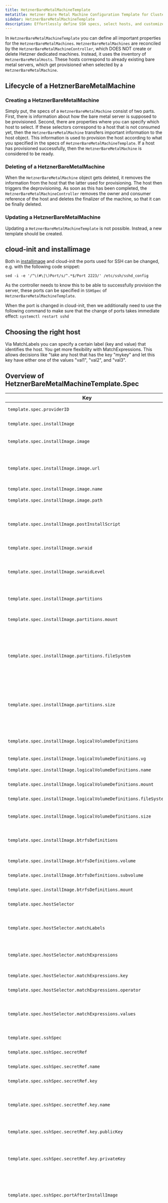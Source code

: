 ```yaml
---
title: HetznerBareMetalMachineTemplate
metatitle: Hetzner Bare Metal Machine Configuration Template for Cluster API
sidebar: HetznerBareMetalMachineTemplate
description: Effortlessly define SSH specs, select hosts, and customize images with HetznerBareMetalMachineController to create custom Hetzner Bare Metal machine templates.
---
```


In `HetznerBareMetalMachineTemplate` you can define all important properties for the `HetznerBareMetalMachines`. `HetznerBareMetalMachines` are reconciled by the `HetznerBareMetalMachineController`, which DOES NOT create or delete Hetzner dedicated machines. Instead, it uses the inventory of `HetznerBareMetalHosts`. These hosts correspond to already existing bare metal servers, which get provisioned when selected by a `HetznerBareMetalMachine`.

## Lifecycle of a HetznerBareMetalMachine

### Creating a HetznerBareMetalMachine

Simply put, the specs of a `HetznerBareMetalMachine` consist of two parts. First, there is information about how the bare metal server is supposed to be provisioned. Second, there are properties where you can specify which host to select. If these selectors correspond to a host that is not consumed yet, then the `HetznerBareMetalMachine` transfers important information to the host object. This information is used to provision the host according to what you specified in the specs of `HetznerBareMetalMachineTemplate`. If a host has provisioned successfully, then the `HetznerBareMetalMachine` is considered to be ready.

### Deleting of a HetznerBareMetalMachine

When the `HetznerBareMetalMachine` object gets deleted, it removes the information from the host that the latter used for provisioning. The host then triggers the deprovisioning. As soon as this has been completed, the `HetznerBareMetalMachineController` removes the owner and consumer reference of the host and deletes the finalizer of the machine, so that it can be finally deleted.

### Updating a HetznerBareMetalMachine

Updating a `HetznerBareMetalMachineTemplate` is not possible. Instead, a new template should be created.

## cloud-init and installimage

Both in [installimage](https://docs.hetzner.com/robot/dedicated-server/operating-systems/installimage/) and cloud-init the ports used for SSH can be changed, e.g. with the following code snippet:

```shell
sed -i -e '/^\(#\|\)Port/s/^.*$/Port 2223/' /etc/ssh/sshd_config
```

As the controller needs to know this to be able to successfully provision the server, these ports can be specified in `SSHSpec` of `HetznerBareMetalMachineTemplate`.

When the port is changed in cloud-init, then we additionally need to use the following command to make sure that the change of ports takes immediate effect:
`systemctl restart sshd`

## Choosing the right host

Via MatchLabels you can specify a certain label (key and value) that identifies the host. You get more flexibility with MatchExpressions. This allows decisions like "take any host that has the key "mykey" and let this key have either one of the values "val1", "val2", and "val3".

## Overview of HetznerBareMetalMachineTemplate.Spec

| Key                                                              | Type                  | Default                   | Required | Description                                                                                                                                        |
| ---------------------------------------------------------------- | --------------------- | ------------------------- | -------- | -------------------------------------------------------------------------------------------------------------------------------------------------- |
| `template.spec.providerID`                                       | `string`              |                           | no       | Provider ID set by controller                                                                                                                      |
| `template.spec.installImage`                                     | `object`              |                           | yes      | Configuration used in autosetup                                                                                                                    |
| `template.spec.installImage.image`                               | `object`              |                           | yes      | Defines image for bm machine. See below for details.                                                                                               |
| `template.spec.installImage.image.url`                           | `string`              |                           | no       | Remote URL of image. Can be tar, tar.gz, tar.bz, tar.bz2, tar.xz, tgz, tbz, txz                                                                    |
| `template.spec.installImage.image.name`                          | `string`              |                           | no       | Name of the image                                                                                                                                  |
| `template.spec.installImage.image.path`                          | `string`              |                           | no       | Local path of a pre-installed image                                                                                                                |
| `template.spec.installImage.postInstallScript`                   | `string`              |                           | no       | PostInstallScript that is used for commands that will be executed after installing image                                                           |
| `template.spec.installImage.swraid`                              | `int`                 | `0`                       | no       | Enables or disables raid. Set 1 to enable                                                                                                          |
| `template.spec.installImage.swraidLevel`                         | `int`                 | `1`                       | no       | Defines the software raid levels. Only relevant if raid is enabled. Pick one of 0,1,5,6,10                                                         |
| `template.spec.installImage.partitions`                          | `[]object`            |                           | yes      | Partitions that should be created in installimage                                                                                                  |
| `template.spec.installImage.partitions.mount`                    | `string`              |                           | yes      | Mount defines the mount path of the filesystem                                                                                                     |
| `template.spec.installImage.partitions.fileSystem`               | `string`              |                           | yes      | Filesystem that should be used. Can be ext2, ext3, ext4, btrfs, reiserfs, xfs, swap, or the name of the LVM volume group, if the partition is a VG |
| `template.spec.installImage.partitions.size`                     | `string`              |                           | yes      | Size of the partition. Use 'all' to use all remaining space of the drive. M/G/T can be used as unit specifications for MiB, GiB, TiB               |
| `template.spec.installImage.logicalVolumeDefinitions`            | `[]object`            |                           | no       | Defines the logical volume definitions that should be created                                                                                      |
| `template.spec.installImage.logicalVolumeDefinitions.vg`         | `string`              |                           | yes      | Defines the vg name                                                                                                                                |
| `template.spec.installImage.logicalVolumeDefinitions.name`       | `string`              |                           | yes      | Defines the volume name                                                                                                                            |
| `template.spec.installImage.logicalVolumeDefinitions.mount`      | `string`              |                           | yes      | Defines the mount path                                                                                                                             |
| `template.spec.installImage.logicalVolumeDefinitions.fileSystem` | `string`              |                           | yes      | Defines the file system                                                                                                                            |
| `template.spec.installImage.logicalVolumeDefinitions.size`       | `string`              |                           | yes      | Defines size with unit M/G/T or MiB/GiB/TiB                                                                                                        |
| `template.spec.installImage.btrfsDefinitions`                    | `[]object`            |                           | no       | Defines the btrfs sub-volume definitions that should be created                                                                                    |
| `template.spec.installImage.btrfsDefinitions.volume`             | `string`              |                           | yes      | Defines the btrfs volume name                                                                                                                      |
| `template.spec.installImage.btrfsDefinitions.subvolume`          | `string`              |                           | yes      | Defines the btrfs sub-volume name                                                                                                                  |
| `template.spec.installImage.btrfsDefinitions.mount`              | `string`              |                           | yes      | Defines the btrfs mount path                                                                                                                       |
| `template.spec.hostSelector`                                     | `object`              |                           | no       | Options to select hosts with                                                                                                                       |
| `template.spec.hostSelector.matchLabels`                         | `map[string][string]` |                           | no       | Specify labels as key-value pairs that should be there in host object to select it                                                                 |
| `template.spec.hostSelector.matchExpressions`                    | `[]object`            |                           | no       | Requirements using Kubernetes MatchExpressions                                                                                                     |
| `template.spec.hostSelector.matchExpressions.key`                | `string`              |                           | yes      | Key of label that should be matched in host object                                                                                                 |
| `template.spec.hostSelector.matchExpressions.operator`           | `string`              |                           | yes      | [Selection operator](https://pkg.go.dev/k8s.io/apimachinery@v0.23.4/pkg/selection?utm_source=gopls#Operator)                                       |
| `template.spec.hostSelector.matchExpressions.values`             | `[]string`            |                           | yes      | Values whose relation to the label value in the host machine is defined by the selection operator                                                  |
| `template.spec.sshSpec`                                          | `object`              |                           | yes      | SSH specs                                                                                                                                          |
| `template.spec.sshSpec.secretRef`                                | `object`              |                           | yes      | Reference to the secret where SSH key is stored                                                                                                    |
| `template.spec.sshSpec.secretRef.name`                           | `string`              |                           | yes      | Name of the secret                                                                                                                                 |
| `template.spec.sshSpec.secretRef.key`                            | `object`              |                           | yes      | Details about the keys used in the data of the secret                                                                                              |
| `template.spec.sshSpec.secretRef.key.name`                       | `string`              |                           | yes      | Name is the key in the secret's data where the SSH key's name is stored                                                                            |
| `template.spec.sshSpec.secretRef.key.publicKey`                  | `string`              |                           | yes      | PublicKey is the key in the secret's data where the SSH key's public key is stored                                                                 |
| `template.spec.sshSpec.secretRef.key.privateKey`                 | `string`              |                           | yes      | PrivateKey is the key in the secret's data where the SSH key's private key is stored                                                               |
| `template.spec.sshSpec.portAfterInstallImage`                    | `int`                 | `22`                      | no       | PortAfterInstallImage specifies the port that can be used to reach the server via SSH after install image completed successfully                   |
| `template.spec.sshSpec.portAfterCloudInit`                       | `int`                 | `22` (install image port) | no       | PortAfterCloudInit specifies the port that can be used to reach the server via SSH after cloud init completed successfully                         |

## installImage.image

You must specify either name and url, or a local path.

Example of an image provided by Hetzner via NFS:

```yaml
image:
  path: /root/.oldroot/nfs//images/Ubuntu-2204-jammy-amd64-base.tar.gz
```

Example of an image provided by you via https. The script installimage of Hetzner parses the name to detect the version. It is
recommended to follow their naming pattern.

```yaml
image:
  name: Ubuntu-2204-jammy-amd64-custom
  url: https://user:pwd@example.com/images/Ubuntu-2204-jammy-amd64-custom.tar.gz
```

Example of pulling an image from an oci-registry:

```yaml
image:
  name: Ubuntu-2204-jammy-amd64-custom
  url: oci://ghcr.io/myorg/images/Ubuntu-2204-jammy-amd64-custom:1.0.1
```

If you need credentials to pull the image, then provide the environment variable `OCI_REGISTRY_AUTH_TOKEN` to the controller.

You can provide the variable via a secret of the deployment `caph-controller-manager`:

```yaml
apiVersion: apps/v1
kind: Deployment
metadata:
  # ...
spec:
  # ...
  template:
    spec:
      containers:
      - command:
        - /manager
        image: ghcr.io/syself/caph:vXXX
        env:
          - name: OCI_REGISTRY_AUTH_TOKEN
            valueFrom:
              secretKeyRef:
                name: my-oci-registry-secret    # The name of the secret
                key: OCI_REGISTRY_AUTH_TOKEN    # The key in the secret. Format: "user:pwd" or just "token"
      # ... other container specs
```

You can push an image to an oci-registry with a tool like [oras](https://oras.land):

```shell
oras push ghcr.io/myorg/images/Ubuntu-2204-jammy-amd64-custom:1.0.1 \
    --artifact-type application/vnd.myorg.machine-image.v1 Ubuntu-2204-jammy-amd64-custom.tar.gz
```
